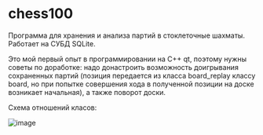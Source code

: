 # chess100
Программа для хранения и анализа партий в стоклеточные шахматы. Работает на СУБД SQLite.

Это мой первый опыт в программировании на C++ qt, поэтому нужны советы по доработке: надо донастроить возможность доигрывания сохраненных партий (позиция передается из класса board_replay классу board, но при попытке совершения хода в полученной позиции на доске возникает начальная), а также поворот доски. 

Схема отношений класов:

![image](https://github.com/user-attachments/assets/5c6f272a-21ca-4268-a5c2-eb96c6ff6ba6)
